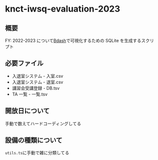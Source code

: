 # knct-iwsq-evaluation-2023

## 概要

FY: 2022-2023 について[Bdash](https://hokaccha.hatenablog.com/entry/2017/02/08/084821)で可視化するための SQLite を生成するスクリプト

## 必要ファイル

- 入退室システム - 入室.csv
- 入退室システム - 退室.csv
- 講習会受講登録 - DB.tsv
- TA 一覧 - 一覧.tsv

## 開放日について

手動で数えてハードコーディングしてる

## 設備の種類について

`utils.ts`に手動で雑に分類してる
